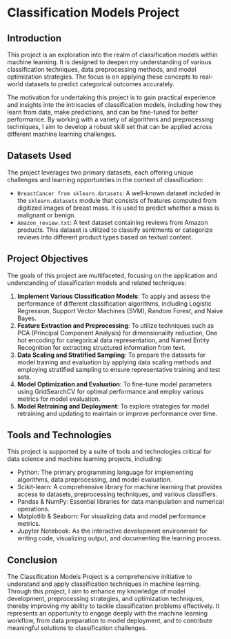 # Classification Models Project

## Introduction

This project is an exploration into the realm of classification models within machine learning. It is designed to deepen my understanding of various classification techniques, data preprocessing methods, and model optimization strategies. The focus is on applying these concepts to real-world datasets to predict categorical outcomes accurately.

The motivation for undertaking this project is to gain practical experience and insights into the intricacies of classification models, including how they learn from data, make predictions, and can be fine-tuned for better performance. By working with a variety of algorithms and preprocessing techniques, I aim to develop a robust skill set that can be applied across different machine learning challenges.

## Datasets Used

The project leverages two primary datasets, each offering unique challenges and learning opportunities in the context of classification:

- `BreastCancer from sklearn.datasets`: A well-known dataset included in the `sklearn.datasets` module that consists of features computed from digitized images of breast mass. It is used to predict whether a mass is malignant or benign.
- `Amazon_review.txt`: A text dataset containing reviews from Amazon products. This dataset is utilized to classify sentiments or categorize reviews into different product types based on textual content.

## Project Objectives

The goals of this project are multifaceted, focusing on the application and understanding of classification models and related techniques:

1. **Implement Various Classification Models**: To apply and assess the performance of different classification algorithms, including Logistic Regression, Support Vector Machines (SVM), Random Forest, and Naive Bayes.
2. **Feature Extraction and Preprocessing**: To utilize techniques such as PCA (Principal Component Analysis) for dimensionality reduction, One hot encoding for categorical data representation, and Named Entity Recognition for extracting structured information from text.
3. **Data Scaling and Stratified Sampling**: To prepare the datasets for model training and evaluation by applying data scaling methods and employing stratified sampling to ensure representative training and test sets.
4. **Model Optimization and Evaluation**: To fine-tune model parameters using GridSearchCV for optimal performance and employ various metrics for model evaluation.
5. **Model Retraining and Deployment**: To explore strategies for model retraining and updating to maintain or improve performance over time.

## Tools and Technologies

This project is supported by a suite of tools and technologies critical for data science and machine learning projects, including:

- Python: The primary programming language for implementing algorithms, data preprocessing, and model evaluation.
- Scikit-learn: A comprehensive library for machine learning that provides access to datasets, preprocessing techniques, and various classifiers.
- Pandas & NumPy: Essential libraries for data manipulation and numerical operations.
- Matplotlib & Seaborn: For visualizing data and model performance metrics.
- Jupyter Notebook: As the interactive development environment for writing code, visualizing output, and documenting the learning process.

## Conclusion

The Classification Models Project is a comprehensive initiative to understand and apply classification techniques in machine learning. Through this project, I aim to enhance my knowledge of model development, preprocessing strategies, and optimization techniques, thereby improving my ability to tackle classification problems effectively. It represents an opportunity to engage deeply with the machine learning workflow, from data preparation to model deployment, and to contribute meaningful solutions to classification challenges.


